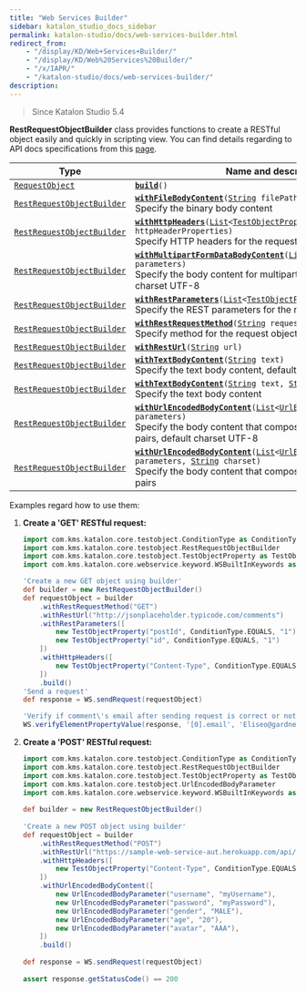 ```yaml
---
title: "Web Services Builder" 
sidebar: katalon_studio_docs_sidebar
permalink: katalon-studio/docs/web-services-builder.html 
redirect_from:
    - "/display/KD/Web+Services+Builder/"
    - "/display/KD/Web%20Services%20Builder/"
    - "/x/IAPR/"
    - "/katalon-studio/docs/web-services-builder/"
description: 
---
```

> Since Katalon Studio 5.4

**RestRequestObjectBuilder** class provides functions to create a RESTful object easily and quickly in scripting view. You can find details regarding to API docs specifications from this [page](https://api-docs.katalon.com/com/kms/katalon/core/testobject/RestRequestObjectBuilder.html).

<table><thead><tr><th>Type</th><th>Name and description</th></tr></thead><tbody><tr><td><code><a class="external-link" href="https://api-docs.katalon.com/com/kms/katalon/core/testobject/RequestObject.html" rel="nofollow">RequestObject</a></code></td><td><code><strong><a class="external-link" href="https://api-docs.katalon.com/com/kms/katalon/core/testobject/RestRequestObjectBuilder.html#build()" rel="nofollow">build</a></strong>()</code></td></tr><tr><td><code><a class="external-link" href="https://api-docs.katalon.com/com/kms/katalon/core/testobject/RestRequestObjectBuilder.html" rel="nofollow">RestRequestObjectBuilder</a></code></td><td><code><strong><a class="external-link" href="https://api-docs.katalon.com/com/kms/katalon/core/testobject/RestRequestObjectBuilder.html#withFileBodyContent(java.lang.String)" rel="nofollow">withFileBodyContent</a></strong>(<a class="external-link" href="http://download.oracle.com/javase/6/docs/api/java/lang/String.html" rel="nofollow" title="String">String</a>&nbsp;filePath)</code><br>Specify the binary body content</td></tr><tr><td><code><a class="external-link" href="https://api-docs.katalon.com/com/kms/katalon/core/testobject/RestRequestObjectBuilder.html" rel="nofollow">RestRequestObjectBuilder</a></code></td><td><code><strong><a class="external-link" href="https://api-docs.katalon.com/com/kms/katalon/core/testobject/RestRequestObjectBuilder.html#withHttpHeaders(List%3CTestObjectProperty%3E)" rel="nofollow">withHttpHeaders</a></strong>(<a class="external-link" href="http://download.oracle.com/javase/6/docs/api/java/util/List.html" rel="nofollow" title="List">List</a>&lt;<a class="external-link" href="https://api-docs.katalon.com/com/kms/katalon/core/testobject/TestObjectProperty.html" rel="nofollow" title="TestObjectProperty">TestObjectProperty</a>&gt; httpHeaderProperties)</code><br>Specify HTTP headers for the request object</td></tr><tr><td><code><a class="external-link" href="https://api-docs.katalon.com/com/kms/katalon/core/testobject/RestRequestObjectBuilder.html" rel="nofollow">RestRequestObjectBuilder</a></code></td><td><code><strong><a class="external-link" href="https://api-docs.katalon.com/com/kms/katalon/core/testobject/RestRequestObjectBuilder.html#withMultipartFormDataBodyContent(List%3CFormDataBodyParameter%3E)" rel="nofollow">withMultipartFormDataBodyContent</a></strong>(<a class="external-link" href="http://download.oracle.com/javase/6/docs/api/java/util/List.html" rel="nofollow" title="List">List</a>&lt;<a class="external-link" href="https://api-docs.katalon.com/com/kms/katalon/core/testobject/FormDataBodyParameter.html" rel="nofollow" title="FormDataBodyParameter">FormDataBodyParameter</a>&gt; parameters)</code><br>Specify the body content for multipart/form-data type, default charset UTF-8</td></tr><tr><td><code><a class="external-link" href="https://api-docs.katalon.com/com/kms/katalon/core/testobject/RestRequestObjectBuilder.html" rel="nofollow">RestRequestObjectBuilder</a></code></td><td><code><strong><a class="external-link" href="https://api-docs.katalon.com/com/kms/katalon/core/testobject/RestRequestObjectBuilder.html#withRestParameters(List%3CTestObjectProperty%3E)" rel="nofollow">withRestParameters</a></strong>(<a class="external-link" href="http://download.oracle.com/javase/6/docs/api/java/util/List.html" rel="nofollow" title="List">List</a>&lt;<a class="external-link" href="https://api-docs.katalon.com/com/kms/katalon/core/testobject/TestObjectProperty.html" rel="nofollow" title="TestObjectProperty">TestObjectProperty</a>&gt; restParameters)</code><br>Specify the REST parameters for the request object</td></tr><tr><td><code><a class="external-link" href="https://api-docs.katalon.com/com/kms/katalon/core/testobject/RestRequestObjectBuilder.html" rel="nofollow">RestRequestObjectBuilder</a></code></td><td><code><strong><a class="external-link" href="https://api-docs.katalon.com/com/kms/katalon/core/testobject/RestRequestObjectBuilder.html#withRestRequestMethod(java.lang.String)" rel="nofollow">withRestRequestMethod</a></strong>(<a class="external-link" href="http://download.oracle.com/javase/6/docs/api/java/lang/String.html" rel="nofollow" title="String">String</a>&nbsp;requestMethod)</code><br>Specify method for the request object</td></tr><tr><td><code><a class="external-link" href="https://api-docs.katalon.com/com/kms/katalon/core/testobject/RestRequestObjectBuilder.html" rel="nofollow">RestRequestObjectBuilder</a></code></td><td><code><strong><a class="external-link" href="https://api-docs.katalon.com/com/kms/katalon/core/testobject/RestRequestObjectBuilder.html#withRestUrl(java.lang.String)" rel="nofollow">withRestUrl</a></strong>(<a class="external-link" href="http://download.oracle.com/javase/6/docs/api/java/lang/String.html" rel="nofollow" title="String">String</a>&nbsp;url)</code></td></tr><tr><td><code><a class="external-link" href="https://api-docs.katalon.com/com/kms/katalon/core/testobject/RestRequestObjectBuilder.html" rel="nofollow">RestRequestObjectBuilder</a></code></td><td><code><strong><a class="external-link" href="https://api-docs.katalon.com/com/kms/katalon/core/testobject/RestRequestObjectBuilder.html#withTextBodyContent(java.lang.String)" rel="nofollow">withTextBodyContent</a></strong>(<a class="external-link" href="http://download.oracle.com/javase/6/docs/api/java/lang/String.html" rel="nofollow" title="String">String</a>&nbsp;text)</code><br>Specify the text body content, default charset UTF-8</td></tr><tr><td><code><a class="external-link" href="https://api-docs.katalon.com/com/kms/katalon/core/testobject/RestRequestObjectBuilder.html" rel="nofollow">RestRequestObjectBuilder</a></code></td><td><code><strong><a class="external-link" href="https://api-docs.katalon.com/com/kms/katalon/core/testobject/RestRequestObjectBuilder.html#withTextBodyContent(java.lang.String,%20java.lang.String)" rel="nofollow">withTextBodyContent</a></strong>(<a class="external-link" href="http://download.oracle.com/javase/6/docs/api/java/lang/String.html" rel="nofollow" title="String">String</a>&nbsp;text,&nbsp;<a class="external-link" href="http://download.oracle.com/javase/6/docs/api/java/lang/String.html" rel="nofollow" title="String">String</a>&nbsp;charset)</code><br>Specify the text body content</td></tr><tr><td><code><a class="external-link" href="https://api-docs.katalon.com/com/kms/katalon/core/testobject/RestRequestObjectBuilder.html" rel="nofollow">RestRequestObjectBuilder</a></code></td><td><code><strong><a class="external-link" href="https://api-docs.katalon.com/com/kms/katalon/core/testobject/RestRequestObjectBuilder.html#withUrlEncodedBodyContent(List%3CUrlEncodedBodyParameter%3E)" rel="nofollow">withUrlEncodedBodyContent</a></strong>(<a class="external-link" href="http://download.oracle.com/javase/6/docs/api/java/util/List.html" rel="nofollow" title="List">List</a>&lt;<a class="external-link" href="https://api-docs.katalon.com/com/kms/katalon/core/testobject/UrlEncodedBodyParameter.html" rel="nofollow" title="UrlEncodedBodyParameter">UrlEncodedBodyParameter</a>&gt; parameters)</code><br>Specify the body content that composes of a list of url-encoded pairs, default charset UTF-8</td></tr><tr><td><code><a class="external-link" href="https://api-docs.katalon.com/com/kms/katalon/core/testobject/RestRequestObjectBuilder.html" rel="nofollow">RestRequestObjectBuilder</a></code></td><td><code><strong><a class="external-link" href="https://api-docs.katalon.com/com/kms/katalon/core/testobject/RestRequestObjectBuilder.html#withUrlEncodedBodyContent(List%3CUrlEncodedBodyParameter%3E,%20java.lang.String)" rel="nofollow">withUrlEncodedBodyContent</a></strong>(<a class="external-link" href="http://download.oracle.com/javase/6/docs/api/java/util/List.html" rel="nofollow" title="List">List</a>&lt;<a class="external-link" href="https://api-docs.katalon.com/com/kms/katalon/core/testobject/UrlEncodedBodyParameter.html" rel="nofollow" title="UrlEncodedBodyParameter">UrlEncodedBodyParameter</a>&gt; parameters,&nbsp;<a class="external-link" href="http://download.oracle.com/javase/6/docs/api/java/lang/String.html" rel="nofollow" title="String">String</a>&nbsp;charset)</code><br>Specify the body content that composes of a list of url-encoded pairs</td></tr></tbody></table>

  
Examples regard how to use them:

1.  **Create a 'GET' RESTful request:**
    
    ```groovy
    import com.kms.katalon.core.testobject.ConditionType as ConditionType
    import com.kms.katalon.core.testobject.RestRequestObjectBuilder
    import com.kms.katalon.core.testobject.TestObjectProperty as TestObjectProperty
    import com.kms.katalon.core.webservice.keyword.WSBuiltInKeywords as WS
    
    'Create a new GET object using builder'
    def builder = new RestRequestObjectBuilder()
    def requestObject = builder
    	.withRestRequestMethod("GET")
    	.withRestUrl("http://jsonplaceholder.typicode.com/comments")
    	.withRestParameters([
    		new TestObjectProperty("postId", ConditionType.EQUALS, "1"),
    		new TestObjectProperty("id", ConditionType.EQUALS, "1")
    	])
    	.withHttpHeaders([
    		new TestObjectProperty("Content-Type", ConditionType.EQUALS, "application/json")
    	])
    	.build()
    'Send a request'
    def response = WS.sendRequest(requestObject)
    
    'Verify if comment\'s email after sending request is correct or not'
    WS.verifyElementPropertyValue(response, '[0].email', 'Eliseo@gardner.biz')
    
    
    ```
    
2.  **Create a 'POST' RESTful request:**
    
    ```groovy
    import com.kms.katalon.core.testobject.ConditionType as ConditionType
    import com.kms.katalon.core.testobject.RestRequestObjectBuilder
    import com.kms.katalon.core.testobject.TestObjectProperty as TestObjectProperty
    import com.kms.katalon.core.testobject.UrlEncodedBodyParameter
    import com.kms.katalon.core.webservice.keyword.WSBuiltInKeywords as WS
     
    def builder = new RestRequestObjectBuilder()
      
    'Create a new POST object using builder'
    def requestObject = builder
        .withRestRequestMethod("POST")
        .withRestUrl("https://sample-web-service-aut.herokuapp.com/api/users/urlencoded")
        .withHttpHeaders([
            new TestObjectProperty("Content-Type", ConditionType.EQUALS, "application/x-www-form-urlencoded")
        ])
        .withUrlEncodedBodyContent([
            new UrlEncodedBodyParameter("username", "myUsername"),
            new UrlEncodedBodyParameter("password", "myPassword"),
            new UrlEncodedBodyParameter("gender", "MALE"),
            new UrlEncodedBodyParameter("age", "20"),
    		new UrlEncodedBodyParameter("avatar", "AAA"),
        ])
        .build()
         
    def response = WS.sendRequest(requestObject)
      
    assert response.getStatusCode() == 200
    ```